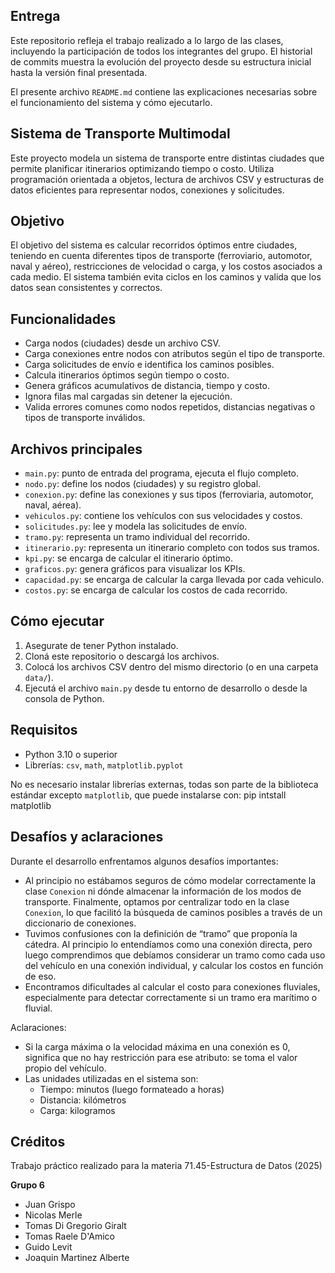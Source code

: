 ## Entrega

Este repositorio refleja el trabajo realizado a lo largo de las clases, incluyendo la participación
de todos los integrantes del grupo. El historial de commits muestra la evolución del proyecto desde
su estructura inicial hasta la versión final presentada.  

El presente archivo `README.md` contiene las explicaciones necesarias sobre el funcionamiento del sistema y cómo ejecutarlo.

## Sistema de Transporte Multimodal

Este proyecto modela un sistema de transporte entre distintas ciudades que permite planificar itinerarios
optimizando tiempo o costo. Utiliza programación orientada a objetos, lectura de archivos CSV y estructuras
de datos eficientes para representar nodos, conexiones y solicitudes.

## Objetivo

El objetivo del sistema es calcular recorridos óptimos entre ciudades, teniendo en cuenta diferentes tipos
de transporte (ferroviario, automotor, naval y aéreo), restricciones de velocidad o carga, y los costos asociados
a cada medio. El sistema también evita ciclos en los caminos y valida que los datos sean consistentes y correctos.

## Funcionalidades

- Carga nodos (ciudades) desde un archivo CSV.
- Carga conexiones entre nodos con atributos según el tipo de transporte.
- Carga solicitudes de envío e identifica los caminos posibles.
- Calcula itinerarios óptimos según tiempo o costo.
- Genera gráficos acumulativos de distancia, tiempo y costo.
- Ignora filas mal cargadas sin detener la ejecución.
- Valida errores comunes como nodos repetidos, distancias negativas o tipos de transporte inválidos.

## Archivos principales

- `main.py`: punto de entrada del programa, ejecuta el flujo completo.
- `nodo.py`: define los nodos (ciudades) y su registro global.
- `conexion.py`: define las conexiones y sus tipos (ferroviaria, automotor, naval, aérea).
- `vehiculos.py`: contiene los vehículos con sus velocidades y costos.
- `solicitudes.py`: lee y modela las solicitudes de envío.
- `tramo.py`: representa un tramo individual del recorrido.
- `itinerario.py`: representa un itinerario completo con todos sus tramos.
- `kpi.py`: se encarga de calcular el itinerario óptimo.
- `graficos.py`: genera gráficos para visualizar los KPIs.
- `capacidad.py`: se encarga de calcular la carga llevada por cada vehiculo.
- `costos.py`: se encarga de calcular los costos de cada recorrido.

## Cómo ejecutar

1. Asegurate de tener Python instalado.
2. Cloná este repositorio o descargá los archivos.
3. Colocá los archivos CSV dentro del mismo directorio (o en una carpeta `data/`).
4. Ejecutá el archivo `main.py` desde tu entorno de desarrollo o desde la consola de Python.

## Requisitos

- Python 3.10 o superior
- Librerías: `csv`, `math`, `matplotlib.pyplot`

No es necesario instalar librerías externas, todas son parte de la biblioteca estándar excepto `matplotlib`, que puede instalarse con:
  pip intstall matplotlib


## Desafíos y aclaraciones

Durante el desarrollo enfrentamos algunos desafíos importantes:

- Al principio no estábamos seguros de cómo modelar correctamente la clase `Conexion` ni dónde almacenar la información de
  los modos de transporte. Finalmente, optamos por centralizar todo en la clase `Conexion`, lo que facilitó la búsqueda de caminos
  posibles a través de un diccionario de conexiones.
- Tuvimos confusiones con la definición de “tramo” que proponía la cátedra. Al principio lo entendíamos como una conexión
  directa, pero luego comprendimos que debíamos considerar un tramo como cada uso del vehículo en una conexión individual,
  y calcular los costos en función de eso.
- Encontramos dificultades al calcular el costo para conexiones fluviales, especialmente para detectar correctamente si un tramo era marítimo o fluvial.

Aclaraciones:

- Si la carga máxima o la velocidad máxima en una conexión es 0, significa que no hay restricción para ese atributo: se toma el valor propio del vehículo.
- Las unidades utilizadas en el sistema son:
  - Tiempo: minutos (luego formateado a horas)
  - Distancia: kilómetros
  - Carga: kilogramos

## Créditos

Trabajo práctico realizado para la materia 71.45-Estructura de Datos (2025)

**Grupo 6**
- Juan Grispo 
- Nicolas Merle
- Tomas Di Gregorio Giralt
- Tomas Raele D'Amico
- Guido Levit
- Joaquin Martinez Alberte

